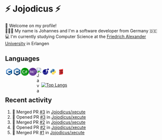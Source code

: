 # ⚡ Jojodicus ⚡

👋 Welcome on my profile!
<br />
🧑🏻‍💻 My name is Johannes and I'm a software developer from Germany 🇩🇪
<br />
💻 I'm currently studying Computer Science at the [Friedrich Alexander University][university] in Erlangen

## Languages

[<img align="left" alt="C" width="26px" src="https://raw.githubusercontent.com/github/explore/f3e22f0dca2be955676bc70d6214b95b13354ee8/topics/c/c.png" />][github]
[<img align="left" alt="C++" width="26px" src="https://raw.githubusercontent.com/github/explore/180320cffc25f4ed1bbdfd33d4db3a66eeeeb358/topics/cpp/cpp.png" />][github]
[<img align="left" alt="C#" width="26px" src="https://raw.githubusercontent.com/github/explore/80688e429a7d4ef2fca1e82350fe8e3517d3494d/topics/csharp/csharp.png" />][github]
[<img align="left" alt=".NET" width="26px" src="https://raw.githubusercontent.com/github/explore/93d8a67084f94b2a444e510199a6e7622e5b09a3/topics/dotnet/dotnet.png" />][github]
[<img align="left" alt="Java" width="15px" src="https://upload.wikimedia.org/wikipedia/en/thumb/3/30/Java_programming_language_logo.svg/800px-Java_programming_language_logo.svg.png" />][github]
[<img align="left" alt="Lua" width="26px" src="https://raw.githubusercontent.com/github/explore/80688e429a7d4ef2fca1e82350fe8e3517d3494d/topics/lua/lua.png" />][github]
[<img align="left" alt="Python" width="26px" src="https://raw.githubusercontent.com/github/explore/80688e429a7d4ef2fca1e82350fe8e3517d3494d/topics/python/python.png" />][github]
[<img align="left" alt="Scala" width="26px" src="https://raw.githubusercontent.com/github/explore/80688e429a7d4ef2fca1e82350fe8e3517d3494d/topics/scala/scala.png" />][github]

<br />
<br />

[![Top Langs](https://github-readme-stats.vercel.app/api/top-langs/?username=Jojodicus&layout=compact&theme=dark)](https://github.com/anuraghazra/github-readme-stats)

## Recent activity

<!--START_SECTION:activity-->
1. 🎉 Merged PR [#3](https://github.com/Jojodicus/xecute/pull/3) in [Jojodicus/xecute](https://github.com/Jojodicus/xecute)
2. 💪 Opened PR [#3](https://github.com/Jojodicus/xecute/pull/3) in [Jojodicus/xecute](https://github.com/Jojodicus/xecute)
3. 🎉 Merged PR [#2](https://github.com/Jojodicus/xecute/pull/2) in [Jojodicus/xecute](https://github.com/Jojodicus/xecute)
4. 💪 Opened PR [#2](https://github.com/Jojodicus/xecute/pull/2) in [Jojodicus/xecute](https://github.com/Jojodicus/xecute)
5. 🎉 Merged PR [#1](https://github.com/Jojodicus/xecute/pull/1) in [Jojodicus/xecute](https://github.com/Jojodicus/xecute)
<!--END_SECTION:activity-->

[university]: https://www.fau.eu/
[github]: https://github.com/Jojodicus
